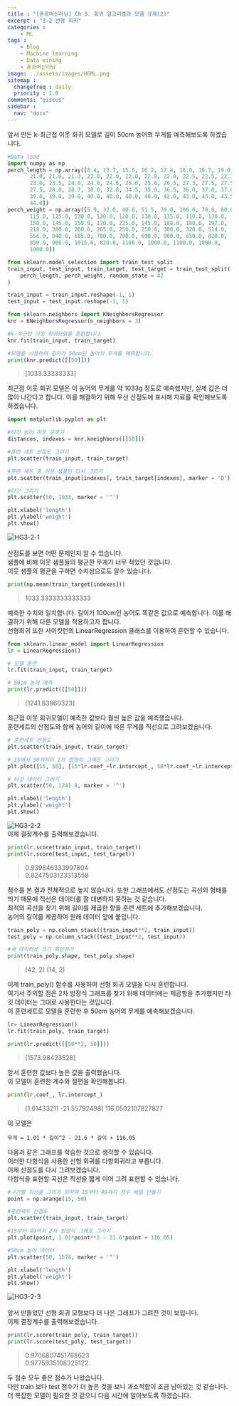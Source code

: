 ```yaml
---
title : "[혼공머신러닝] Ch 3. 회귀 알고리즘과 모델 규제(2)"
excerpt : "3-2 선형 회귀"
categories :
    - ML
tags :
    - Blog
    - Machine learning
    - Data mining
    - 혼공머신러닝
image: ../assets/images/HGML.png
sitemap :
  changefreq : daily
  priority : 1.0
comments: "giscus"
sidebar : 
  nav: "docs"
---
```

앞서 만든 k-최근접 이웃 회귀 모델로 길이 50cm 농어의 무게를 예측해보도록 하겠습니다.  

```python
#Data load
import numpy as np
perch_length = np.array([8.4, 13.7, 15.0, 16.2, 17.4, 18.0, 18.7, 19.0, 19.6, 20.0, 21.0,
       21.0, 21.0, 21.3, 22.0, 22.0, 22.0, 22.0, 22.0, 22.5, 22.5, 22.7,
       23.0, 23.5, 24.0, 24.0, 24.6, 25.0, 25.6, 26.5, 27.3, 27.5, 27.5,
       27.5, 28.0, 28.7, 30.0, 32.8, 34.5, 35.0, 36.5, 36.0, 37.0, 37.0,
       39.0, 39.0, 39.0, 40.0, 40.0, 40.0, 40.0, 42.0, 43.0, 43.0, 43.5,
       44.0])
perch_weight = np.array([5.9, 32.0, 40.0, 51.5, 70.0, 100.0, 78.0, 80.0, 85.0, 85.0, 110.0,
       115.0, 125.0, 130.0, 120.0, 120.0, 130.0, 135.0, 110.0, 130.0,
       150.0, 145.0, 150.0, 170.0, 225.0, 145.0, 188.0, 180.0, 197.0,
       218.0, 300.0, 260.0, 265.0, 250.0, 250.0, 300.0, 320.0, 514.0,
       556.0, 840.0, 685.0, 700.0, 700.0, 690.0, 900.0, 650.0, 820.0,
       850.0, 900.0, 1015.0, 820.0, 1100.0, 1000.0, 1100.0, 1000.0,
       1000.0])

from sklearn.model_selection import train_test_split
train_input, test_input, train_target, test_target = train_test_split(
    perch_length, perch_weight, random_state = 42
)

train_input = train_input.reshape(-1, 1)
test_input = test_input.reshape(-1, 1)

from sklearn.neighbors import KNeighborsRegressor
knr = KNeighborsRegressor(n_neighbors = 3)

#k-최근접 이웃 회귀모델을 훈련합니다.
knr.fit(train_input, train_target)

#모델을 사용하여 길이가 50cm인 농어의 무게를 예측합니다.
print(knr.predict([[50]]))
```
>[1033.33333333]  

최근접 이웃 회귀 모델은 이 농어의 무게를 약 1033g 정도로 예측했지만, 실제 값은 더 많이 나간다고 합니다.
이를 해결하기 위해 우선 산점도에 표시해 자료를 확인해보도록 하겠습니다.  
  
```python
import matplotlib.pyplot as plt

#타깃 농어 이웃 구하기
distances, indexes = knr.kneighbors([[50]])

#훈련 세트 산점도 그리기
plt.scatter(train_input, train_target)

#훈련 세트 중 이웃 샘플만 다시 그리기
plt.scatter(train_input[indexes], train_target[indexes], marker = 'D')

#타깃 그리기
plt.scatter(50, 1033, marker = '^')

plt.xlabel('length')
plt.ylabel('weight')
plt.show()
```
![HG3-2-1](https://github.com/yhp2205/yhp2205.github.io/blob/main/assets/images/HG03-1/HG3-2-1.png?raw=true)  
<br/>
산점도를 보면 어떤 문제인지 알 수 있습니다.  
샘플에 비해 이웃 샘플들의 평균한 무게가 너무 적었던 것입니다.  
이웃 샘플의 평균을 구하면 수치상으로도 알수 있습니다.  

```python
print(np.mean(train_target[indexes]))
```
>1033.3333333333333  

예측한 수치와 일치합니다. 길이가 100cm인 농어도 똑같은 값으로 예측합니다. 이를 해결하기 위해 다른 모델을 적용하고자 합니다.  
선형회귀 또한 사이킷런의 LinearRegression 클래스를 이용하여 훈련할 수 있습니다.  

```python
from sklearn.linear_model import LinearRegression
lr = LinearRegression()

# 모델 훈련
lr.fit(train_input, train_target)

# 50cm 농어 예측
print(lr.predict([[50]]))
```
>[1241.83860323]  

최근접 이웃 회귀모델이 예측한 값보다 훨씬 높은 값을 예측했습니다.  
훈련세트의 산점도와 함께 농어의 길이에 따른 무게를 직선으로 그려보겠습니다.  

```python
# 훈련세트 산점도
plt.scatter(train_input, train_target)

# 15에서 50까지의 1차 방정식 그래프 그리기
plt.plot([15, 50], [15*lr.coef_+lr.intercept_, 50*lr.coef_+lr.intercept_])

# 타깃 데이터 그리기
plt.scatter(50, 1241.8, marker = '^')

plt.xlabel('length')
plt.ylabel('weight')
plt.show()
```
![HG3-2-2](https://github.com/yhp2205/yhp2205.github.io/blob/main/assets/images/HG03-1/HG3-2-2.png?raw=true)  
이제 결정계수를 출력해보겠습니다.  

```python
print(lr.score(train_input, train_target))
print(lr.score(test_input, test_target))
```
>0.939846333997604  
>0.8247503123313558  

점수를 본 결과 전체적으로 높지 않습니다. 또한 그래프에서도 산점도는 곡선의 형태를 띄기 때문에 직선은 데이터를 잘 대변하지 못하는 것 같습니다.  
최적의 곡선을 찾기 위해 길이를 제곱한 항을 훈련 세트에 추가해보겠습니다.  
농어의 길이를 제곱하여 원래 데이터 앞에 붙입니다.  

```python
train_poly = np.column_stack((train_input**2, train_input))
test_poly = np.column_stack((test_input**2, test_input))

#새 데이터셋 크기 확인하기
print(train_poly.shape, test_poly.shape)
```
>(42, 2) (14, 2)  

이제 train_poly() 함수를 사용하여 선형 회귀 모델을 다시 훈련합니다.  
여기서 주의할 점은 2차 방정식 그래프를 찾기 위해 데이터에는 제곱항을 추가했지만 타깃 데이터는 그대로 사용한다는 것입니다.  
이 훈련세트로 모델을 훈련한 후 50cm 농어의 무게를 예측해보겠습니다.  

```python
lr= LinearRegression()
lr.fit(train_poly, train_target)

print(lr.predict([[50**2, 50]]))
```
>[1573.98423528]  

앞서 훈련한 값보다 높은 값을 출력했습니다.  
이 모델이 훈련한 계수와 절편을 확인해봅니다.  

```python
print(lr.coef_, lr.intercept_)
```
>[1.01433211 -21.55792498] 116.0502107827827  

이 모델은  
```
무게 = 1.01 * 길이^2 - 21.6 * 길이 + 116.05
```

다음과 같은 그래프를 학습한 것으로 생각할 수 있습니다.  
이러한 다항식을 사용한 선형 회귀를 다항회귀라고 부릅니다.  
이제 산점도를 다시 그려보겠습니다.  
다항식을 표현할 곡선은 직선을 짧게 이어 그려 표현할 수 있습니다.  

```python
#구간별 직선을 그리기 위하여 15부터 49까지 정수 배열 만들기
point = np.arange(15, 50)

#훈련세트 산점도
plt.scatter(train_input, train_target)

#15부터 49까지 2차 방정식 그래프 그리기
plt.plot(point, 1.01*point**2 - 21.6*point + 116.05)

#50cm 농어 데이터
plt.scatter(50, 1574, marker = '^')

plt.xlabel('length')
plt.ylabel('weight')
plt.show()
```
![HG3-2-3](https://github.com/yhp2205/yhp2205.github.io/blob/main/assets/images/HG03-1/HG3-2-3.png?raw=true)  
<br/>
앞서 만들었던 선형 회귀 모형보다 더 나은 그래프가 그려진 것이 보입니다.  
이제 결정계수를 출력해보겠습니다.  

```python
print(lr.score(train_poly, train_target))
print(lr.score(test_poly, test_target))
```
>0.9706807451768623  
>0.9775935108325122  

두 점수 모두 좋은 점수가 나왔습니다.  
다만 train 보다 test 점수가 더 높은 것을 보니 과소적합이 조금 남아있는 것 같습니다.  
더 복잡한 모델이 필요한 것 같으니 다음 시간에 알아보도록 하겠습니다.  